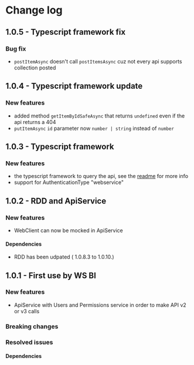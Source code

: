 # Change log

## 1.0.5 - Typescript framework fix

### Bug fix
 - `postItemAsync` doesn't call `postItemsAsync` cuz not every api supports collection posted

## 1.0.4 - Typescript framework update

### New features
 - added method `getItemByIdSafeAsync` that returns `undefined` even if the api returns a 404
 - `putItemAsync` `id` parameter now `number | string` instead of `number`

## 1.0.3 - Typescript framework

### New features
 - the typescript framework to query the api, see the [readme](https://github.com/LuccaSA/lucca-sdk/tree/master/Typescript) for more info
 - support for AuthenticationType "webservice"

## 1.0.2 - RDD and ApiService

### New features
 - WebClient can now be mocked in ApiService

#### Dependencies
 - RDD has been udpated ( 1.0.8.3 to 1.0.10.)

## 1.0.1 - First use by  WS BI

### New features
 - ApiService with Users and Permissions service in order to make API v2 or v3 calls

### Breaking changes

### Resolved issues

#### Dependencies
